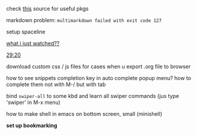 check [this](https://github.com/emacs-tw/awesome-emacs) source for useful pkgs

markdown problem: `multimarkdown failed with exit code 127`

setup spaceline

[what i just watched??](https://www.youtube.com/watch?v=Gk9-q8tXbMs&list=PLX2044Ew-UVVv31a0-Qn3dA6Sd_-NyA1n&index=14)

[29:20](https://www.youtube.com/watch?v=EsAkPl3On3E&list=PLX2044Ew-UVVv31a0-Qn3dA6Sd_-NyA1n&index=18)

download custom css / js files for cases when u export .org file to browser

how to see snippets completion key in auto complete popup menu?
how to complete them not with M-/ but with tab

bind `swiper-all` to some kbd and learn all swiper commands (jus type 'swiper' in M-x menu)

how to make shell in emacs on bottom screen, small (minishell)

**set up bookmarking**
